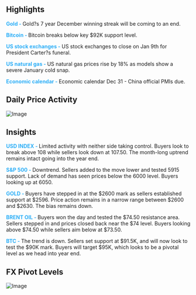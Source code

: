 
<h2>Highlights</h2>
<strong style="color: #2caef7;">Gold - </strong> Gold?s 7 year December winning streak will be coming to an end.

<strong style="color: #2caef7;">Bitcoin - </strong> Bitcoin breaks below key $92K support level.

<strong style="color: #2caef7;">US stock exchanges - </strong> US stock exchanges to close on Jan 9th for President Carter?s funeral.

<strong style="color: #2caef7;">US natural gas - </strong> US natural gas prices rise by 18% as models show a severe January cold snap.

<strong style="color: #2caef7;">Economic calendar - </strong> Economic calendar Dec 31 - China official PMIs due.



<h2>Daily Price Activity</h2>
<img src="https://markleighedu.github.io/img/Dec-2024/30-Dec-2024/price.jpg" alt="Image"/>

<h2>Insights</h2>
<strong style="color: #2caef7;">USD INDEX - </strong> Limited activity with neither side taking control. Buyers look to break above 108 while sellers look down at 107.50. The month-long uptrend remains intact going into the year end.

<strong style="color: #2caef7;">S&P 500 - </strong> Downtrend. Sellers added to the move lower and tested 5915 support. Lack of demand has seen prices below the 6000 level. Buyers looking up at 6050.

<strong style="color: #2caef7;">GOLD - </strong> Buyers have stepped in at the $2600 mark as sellers established support at $2596. Price action remains in a narrow range between $2600 and $2630. The bias remains down.

<strong style="color: #2caef7;">BRENT OIL - </strong> Buyers won the day and tested the $74.50 resistance area. Sellers stepped in and prices closed back near the $74 level. Buyers looking above $74.50 while sellers aim below at $73.50.

<strong style="color: #2caef7;">BTC - </strong> The trend is down. Sellers set support at $91.5K, and will now look to test the $90K mark. Buyers will target $95K, which looks to be a pivotal level as we head into year end.



<h2>FX Pivot Levels</h2>
<img src="https://markleighedu.github.io/img/Dec-2024/30-Dec-2024/pivot.jpg" alt="Image"/>